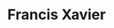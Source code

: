 ---
title: Francis Xavier
categories:
- radio
- digital
- press
tags:
- artist
position: 2
image: 
is-featured: 
is-front: 
website:
facebook: https://www.facebook.com/FrancisXavierSyd/
twitter:
instagram:
spotify:
soundcloud:
youtube:
apple:
layout: client
---